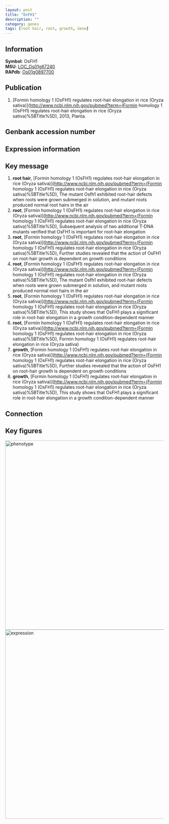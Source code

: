 ```yaml
---
layout: post
title: "OsFH1"
description: ""
category: genes
tags: [root hair, root, growth, Gene]
---
```


## Information
__Symbol__: OsFH1  
__MSU__: [LOC_Os01g67240](http://rice.plantbiology.msu.edu/cgi-bin/ORF_infopage.cgi?orf=LOC_Os01g67240)  
__RAPdb__: [Os01g0897700](http://rapdb.dna.affrc.go.jp/viewer/gbrowse_details/irgsp1?name=Os01g0897700)  

## Publication
1. [Formin homology 1 (OsFH1) regulates root-hair elongation in rice (Oryza sativa)](http://www.ncbi.nlm.nih.gov/pubmed?term=(Formin homology 1 (OsFH1) regulates root-hair elongation in rice (Oryza sativa)%5BTitle%5D), 2013, Planta.

## Genbank accession number

## Expression information

## Key message
1. __root hair__, [Formin homology 1 (OsFH1) regulates root-hair elongation in rice (Oryza sativa)](http://www.ncbi.nlm.nih.gov/pubmed?term=(Formin homology 1 (OsFH1) regulates root-hair elongation in rice (Oryza sativa)%5BTitle%5D),  The mutant Osfh1 exhibited root-hair defects when roots were grown submerged in solution, and mutant roots produced normal root hairs in the air
2. __root__, [Formin homology 1 (OsFH1) regulates root-hair elongation in rice (Oryza sativa)](http://www.ncbi.nlm.nih.gov/pubmed?term=(Formin homology 1 (OsFH1) regulates root-hair elongation in rice (Oryza sativa)%5BTitle%5D),  Subsequent analysis of two additional T-DNA mutants verified that OsFH1 is important for root-hair elongation
3. __root__, [Formin homology 1 (OsFH1) regulates root-hair elongation in rice (Oryza sativa)](http://www.ncbi.nlm.nih.gov/pubmed?term=(Formin homology 1 (OsFH1) regulates root-hair elongation in rice (Oryza sativa)%5BTitle%5D),  Further studies revealed that the action of OsFH1 on root-hair growth is dependent on growth conditions
4. __root__, [Formin homology 1 (OsFH1) regulates root-hair elongation in rice (Oryza sativa)](http://www.ncbi.nlm.nih.gov/pubmed?term=(Formin homology 1 (OsFH1) regulates root-hair elongation in rice (Oryza sativa)%5BTitle%5D),  The mutant Osfh1 exhibited root-hair defects when roots were grown submerged in solution, and mutant roots produced normal root hairs in the air
5. __root__, [Formin homology 1 (OsFH1) regulates root-hair elongation in rice (Oryza sativa)](http://www.ncbi.nlm.nih.gov/pubmed?term=(Formin homology 1 (OsFH1) regulates root-hair elongation in rice (Oryza sativa)%5BTitle%5D),  This study shows that OsFH1 plays a significant role in root-hair elongation in a growth condition-dependent manner
6. __root__, [Formin homology 1 (OsFH1) regulates root-hair elongation in rice (Oryza sativa)](http://www.ncbi.nlm.nih.gov/pubmed?term=(Formin homology 1 (OsFH1) regulates root-hair elongation in rice (Oryza sativa)%5BTitle%5D), Formin homology 1 (OsFH1) regulates root-hair elongation in rice (Oryza sativa)
7. __growth__, [Formin homology 1 (OsFH1) regulates root-hair elongation in rice (Oryza sativa)](http://www.ncbi.nlm.nih.gov/pubmed?term=(Formin homology 1 (OsFH1) regulates root-hair elongation in rice (Oryza sativa)%5BTitle%5D),  Further studies revealed that the action of OsFH1 on root-hair growth is dependent on growth conditions
8. __growth__, [Formin homology 1 (OsFH1) regulates root-hair elongation in rice (Oryza sativa)](http://www.ncbi.nlm.nih.gov/pubmed?term=(Formin homology 1 (OsFH1) regulates root-hair elongation in rice (Oryza sativa)%5BTitle%5D),  This study shows that OsFH1 plays a significant role in root-hair elongation in a growth condition-dependent manner

## Connection

## Key figures
<img src="http://ricencode.github.io/images/OsFH1.pheno.png" alt="phenotype"  style="width: 600px;"/>

<img src="http://ricencode.github.io/images/OsFH1.exp.png" alt="expression"  style="width: 600px;"/>


